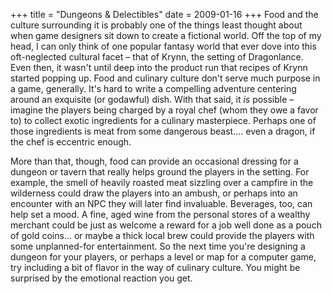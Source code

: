 +++
title = "Dungeons & Delectibles"
date = 2009-01-16
+++
Food and the culture surrounding it is probably one of the things least thought about when game designers sit down to create a fictional world. Off the top of my head, I can only think of one popular fantasy world that ever dove into this oft-neglected cultural facet – that of Krynn, the setting of Dragonlance. Even then, it wasn't until deep into the product run that recipes of Krynn started popping up. Food and culinary culture don't serve much purpose in a game, generally. It's hard to write a compelling adventure centering around an exquisite (or godawful) dish. With that said, it _is_ possible – imagine the players being charged by a royal chef (whom they owe a favor to) to collect exotic ingredients for a culinary masterpiece. Perhaps one of those ingredients is meat from some dangerous beast…. even a dragon, if the chef is eccentric enough. 

More than that, though, food can provide an occasional dressing for a dungeon or tavern that really helps ground the players in the setting. For example, the smell of heavily roasted meat sizzling over a campfire in the wilderness could draw the players into an ambush, or perhaps into an encounter with an NPC they will later find invaluable. Beverages, too, can help set a mood. A fine, aged wine from the personal stores of a wealthy merchant could be just as welcome a reward for a job well done as a pouch of gold coins… or maybe a thick local brew could provide the players with some unplanned-for entertainment. So the next time you're designing a dungeon for your players, or perhaps a level or map for a computer game, try including a bit of flavor in the way of culinary culture. You might be surprised by the emotional reaction you get.
